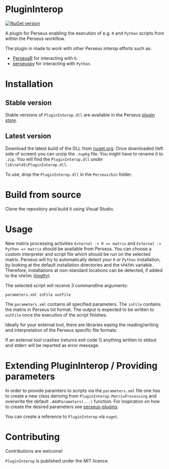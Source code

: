 # PluginInterop

[![NuGet version](https://badge.fury.io/nu/PluginInterop.svg)](https://www.nuget.org/packages/PluginInterop)

A plugin for Perseus enabling the execution of e.g. `R` and `Python`
scripts from within the Perseus workflow.

The plugin in made to work with other Perseus interop efforts such as:

 * [PerseusR](https://www.github.com/jdrudolph/PerseusR) for interacting with `R`.
 * [perseuspy](https://www.github.com/jdrudolph/perseuspy) for interacting with `Python`.

# Installation
## Stable version
Stable versions of `PluginInterop.dll` are available in the Perseus
[plugin store](http://www.coxdocs.org/doku.php?id=perseus:user:plugins:store#available_plugins).

## Latest version
Download the latest build of the DLL from
[nuget.org](https://www.nuget.org/packages/PluginInterop). Once downloaded
(left side of screen) you can unzip the `.nupkg` file.
You might have to rename it to `.zip`. You will find the `PluginInterop.dll`
under `lib\net45\PluginInterop.dll`.

To use, drop the `PluginInterop.dll` in the `Perseus/bin` folder.

# Build from source

Clone the repository and build it using Visual Studio.

# Usage

New matrix processing activities `External -> R => matrix` and `External -> Python => matrix` should be
available from Perseus. You can choose a custom interpreter and script file
which should be run on the selected matrix. Perseus will try to automatically detect
your `R` or `Python` installation, by looking at the default installation
directories and the `%PATH%` variable. Therefore, installations at non-standard locations
can be detected, if added to the `%PATH%` ([lmgtfy](http://lmgtfy.com/?q=windows+add+program+to+path)).

The selected script will receive 3 commandline arguments:
```
parameters.xml inFile outFile
```
The `parameters.xml` contains all specified parameters. The `inFile` contains
the matrix in Perseus txt format. The output is expected to be written
to `outFile` once the execution of the script finishes.

Ideally for your external tool, there are libraries easing the reading/writing
and interpretation of the Perseus specific file formats.

If an external tool crashes (returns exit code 1) anything written to stdout
and stderr will be reported as error message.

# Extending PluginInterop / Providing parameters

In order to provide paramters to scripts via the `parameters.xml` file one
has to create a new class deriving from `PluginInterop.MatrixProcessing`
and overwrite the default `.AddParameters(...)` function. For inspiration
on how to create the desired parameters see 
[perseus-plugins](https://www.github.com/jurgencox/perseus-plugins).

You can create a reference to `PluginInterop` via `nuget`.

# Contributing

Contributions are welcome!

`PluginInterop` is published under the MIT licence.
